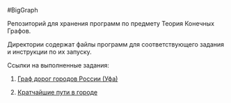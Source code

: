 #BigGraph

Репозиторий для хранения программ по предмету Теория Конечных Графов.

Директории содержат файлы программ для соответствующего задания и инструкции по их запуску.

Ссылки на выполненные задания:

1. [Граф дорог городов России (Уфа)](https://github.com/vahriin/BigGraph/Task1)

1. [Кратчайшие пути в городе](https://githib.com/vahriin/BigGraph/Task2)